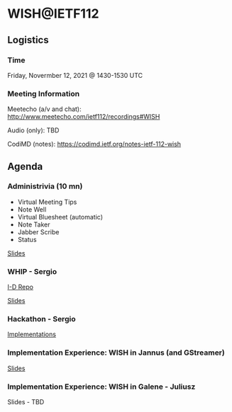 # WISH@IETF112

## Logistics

### Time

Friday, Novermber 12, 2021 @ 1430-1530 UTC

### Meeting Information

Meetecho (a/v and chat):
http://www.meetecho.com/ietf112/recordings#WISH

Audio (only):
TBD

CodiMD (notes):
https://codimd.ietf.org/notes-ietf-112-wish

## Agenda

### Administrivia (10 mn)
- Virtual Meeting Tips
- Note Well
- Virtual Bluesheet (automatic)
- Note Taker
- Jabber Scribe
- Status

[Slides](https://datatracker.ietf.org/meeting/112/materials/slides-112-wish-chair-slides-00)

### WHIP - Sergio

[I-D Repo](https://github.com/wish-wg/webrtc-http-ingest-protocol)

[Slides](https://datatracker.ietf.org/meeting/112/materials/slides-112-wish-chair-slides-00)

### Hackathon - Sergio

[Implementations](https://mailarchive.ietf.org/arch/msg/wish/nFpV_MW1DoRGpGhIWldZoLtx4gU/)

### Implementation Experience: WISH in Jannus (and GStreamer)

[Slides](https://datatracker.ietf.org/meeting/112/materials/slides-112-wish-implementation-experience-whip-in-janus-and-gstreamer-00)

### Implementation Experience: WISH in Galene - Juliusz

Slides - TBD

